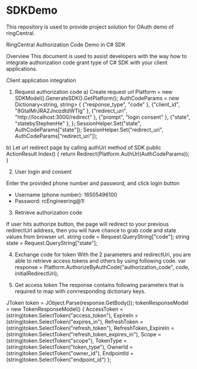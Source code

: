 # SDKDemo
This repository is used to provide project solution for OAuth demo of ringCentral.

RingCentral Authorization Code Demo in C# SDK

Overview
This document is used to assist developers with the way how to integrate authorization code grant type of C# SDK with your client applications.

Client application integration
1.	Request authorization code
a)	Create request url
Platform = new SDKModel().GenerateSDK().GetPlatform();
            AuthCodeParams = new Dictionary<string, string>
              {
                  {"response_type", "code" },
                  {"client_id", "8GtalMrJRA2JnozdtdWTlg" }, 
                  {"redirect_uri", "http://localhost:3000/redirect" }, 
                  {"prompt", "login consent" }, 
                  {"state", "statebyStephenHe" },
              };
            SessionHelper.Set("state", AuthCodeParams["state"]);
            SessionHelper.Set("redirect_uri", AuthCodeParams["redirect_uri"]);

b)	Let url redirect page by calling authUrl method of SDK
public ActionResult Index()
     {
            return Redirect(Platform.AuthUrl(AuthCodeParams));
     }

2.	User login and consent

Enter the provided phone number and password, and click login button
- Username (phone number): 16505496100
- Password: rcEngineering@1!

3.	Retrieve authorization code
 
If user hits authorize button, the page will redirect to your previous redirectUrl address, then you will have chance to grab code and state values from browser url.
string code = Request.QueryString["code"];
string state = Request.QueryString["state"];

4.	Exchange code for token
With the 2 parameters and redirectUri, you are able to retrieve access tokens and others by using following code.
var response = Platform.AuthorizeByAuthCode("authorization_code", code, initialRedirectUri);

5.	Get access token
The response contains following parameters that is required to map with conrresponding dictionary keys.

JToken token = JObject.Parse(response.GetBody());
    tokenResponseModel = new TokenResponseModel()
    {
        AccessToken = (string)token.SelectToken("access_token"),
        ExpireIn = (string)token.SelectToken("expires_in"),
        RefreshToken = (string)token.SelectToken("refresh_token"),
        RefreshToken_ExpireIn = (string)token.SelectToken("refresh_token_expires_in"),
        Scope = (string)token.SelectToken("scope"),
        TokenType = (string)token.SelectToken("token_type"),
        OwnerId = (string)token.SelectToken("owner_id"),
        EndpointId = (string)token.SelectToken("endpoint_id")
};
 

